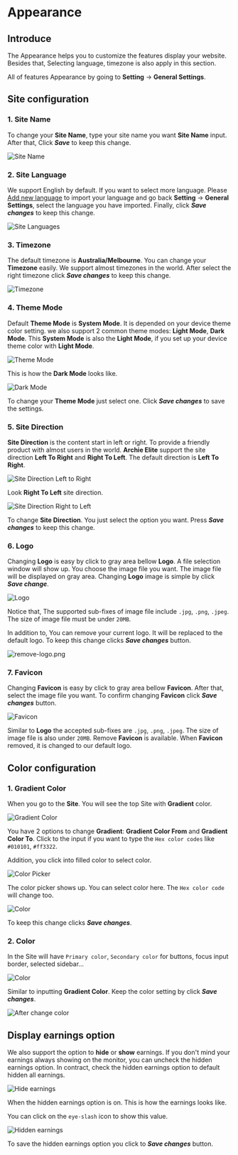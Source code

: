 # Appearance

## Introduce

The Appearance helps you to customize the features display your website. Besides that, Selecting language, timezone is also apply in this section.

All of features Appearance by going to **Setting** -> **General Settings**.

## Site configuration

### 1. Site Name

To change your **Site Name**, type your site name you want **Site Name** input. After that, Click **_Save_** to keep this change.

![Site Name](images/sitename.png)

### 2. Site Language

We support English by default. If you want to select more language. Please [Add new language](localization.md#adding-a-new-language) to import your language and go back **Setting** -> **General Settings**, select the language you have imported. Finally, click **_Save changes_** to keep this change.

![Site Languages](images/site-language.png)

### 3. Timezone

The default timezone is **Australia/Melbourne**. You can change your **Timezone** easily. We support almost timezones in the world. After select the right timezone click **_Save changes_** to keep this change.

![Timezone](images/timezone.png)

### 4. Theme Mode

Default **Theme Mode** is **System Mode**. It is depended on your device theme color setting. we also support 2 common theme modes: **Light Mode**, **Dark Mode**. This **System Mode**  is also the **Light Mode**, if you set up your device theme color with **Light Mode**.

![Theme Mode](images/theme-mode.png)

This is how the **Dark Mode** looks like.

![Dark Mode](images/dark-mode.png)

To change your **Theme Mode** just select one. Click **_Save changes_** to save the settings.

### 5. Site Direction

**Site Direction** is the content start in left or right. To provide a friendly product with almost users in the world. **Archie Elite** support the site direction **Left To Right** and **Right To Left**. The default direction is **Left To Right**.

![Site Direction Left to Right](images/site-direction.png)

Look **Right To Left** site direction.

![Site Direction Right to Left](images/right-to-left.png)

To change **Site Direction**. You just select the option you want. Press **_Save changes_** to keep this change.

### 6. Logo

Changing **Logo** is easy by click to gray area bellow **Logo**. A file selection window will show up. You choose the image file you want. The image file will be displayed on gray area. Changing **Logo** image is simple by click **_Save change_**. 

![Logo](images/logo.png)

Notice that, The supported sub-fixes of image file include `.jpg`, `.png`, `.jpeg`. The size of image file must be under `20MB`.

In addition to, You can remove your current logo. It will be replaced to the default logo. To keep this change clicks **_Save changes_** button.

![remove-logo.png](images/remove-logo.png)

### 7. Favicon

Changing **Favicon** is easy by click to gray area bellow **Favicon**. After that, select the image file you want. To confirm changing **Favicon** click **_Save changes_** button.

![Favicon](images/favicon.png)

Similar to **Logo** the accepted sub-fixes are `.jpg`, `.png`, `.jpeg`. The size of image file is also under `20MB`. Remove **Favicon** is available. When **Favicon** removed, it is changed to our default logo.

## Color configuration

### 1. Gradient Color

When you go to the **Site**. You will see the top Site with **Gradient** color.

![Gradient Color](images/gradient-color.png)

You have 2 options to change **Gradient**: **Gradient Color From** and **Gradient Color To**. Click to the input if you want to type the `Hex color codes` like `#010101`, `#ff3322`. 

Addition, you click into filled color to select color.

![Color Picker](images/color-picker.png)

The color picker shows up. You can select color here. The `Hex color code` will change too.

![Color](images/color-input.png)

To keep this change clicks **_Save changes_**.

### 2. Color

In the Site will have `Primary color`, `Secondary color` for buttons, focus input border, selected sidebar...

![Color](images/color.png)

Similar to inputting **Gradient Color**. Keep the color setting by click **_Save changes_**.

![After change color](images/after-change-color.png)

## Display earnings option

We also support the option to **hide** or **show** earnings. If you don't mind your earnings always showing on the monitor, you can uncheck the hidden earnings option. In contract, check the hidden earnings option to default hidden all earnings. 

![Hide earnings](images/hide-earnings.png)

When the hidden earnings option is on. This is how the earnings looks like.

You can click on the `eye-slash` icon to show this value.

![Hidden earnings](images/show-earnings.png)

To save the hidden earnings option you click to **_Save changes_** button.